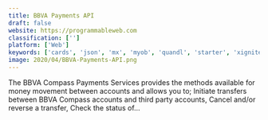 ```yaml
---
title: BBVA Payments API
draft: false 
website: https://programmableweb.com
classification: ['']
platform: ['Web']
keywords: ['cards', 'json', 'mx', 'myob', 'quandl', 'starter', 'xignite']
image: 2020/04/BBVA-Payments-API.png
---
```

The BBVA Compass Payments Services provides the methods available for money movement between accounts and allows you to; Initiate transfers between BBVA Compass accounts and third party accounts, Cancel and/or reverse a transfer, Check the status of…